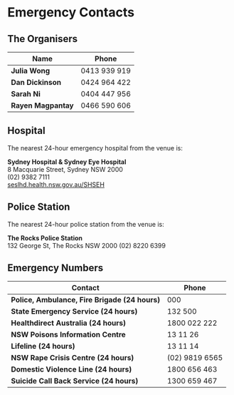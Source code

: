 # Emergency Contacts

## The Organisers

| Name | Phone |
| --- | --- |
| **Julia Wong** | 0413 939 919 |
| **Dan Dickinson** | 0424 964 422 |
| **Sarah Ni** | 0404 447 956 |
| **Rayen Magpantay** | 0466 590 606 |

## Hospital

The nearest 24-hour emergency hospital from the venue is:

  **Sydney Hospital & Sydney Eye Hospital**  
  8 Macquarie Street, Sydney NSW 2000  
  (02) 9382 7111  
  [seslhd.health.nsw.gov.au/SHSEH](http://www.seslhd.health.nsw.gov.au/SHSEH/default.asp)

## Police Station

The nearest 24-hour police station from the venue is:

  **The Rocks Police Station**  
  132 George St, The Rocks NSW 2000
  (02) 8220 6399

## Emergency Numbers

| Contact | Phone |
| --- | --- |
| **Police, Ambulance, Fire Brigade (24 hours)** | 000 |
| **State Emergency Service (24 hours)** | 132 500 |
| **Healthdirect Australia (24 hours)** | 1800 022 222 |
| **NSW Poisons Information Centre** | 13 11 26 |
| **Lifeline (24 hours)** | 13 11 14 |
| **NSW Rape Crisis Centre (24 hours)** | (02) 9819 6565 |
| **Domestic Violence Line (24 hours)** | 1800 656 463 |
| **Suicide Call Back Service (24 hours)** | 1300 659 467 |
